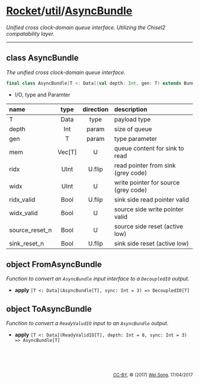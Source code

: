 [Rocket](../Readme.md)/[util](../util.md)/[AsyncBundle](https://github.com/ucb-bar/rocket-chip/tree/master/src/main/scala/util/AsyncBundle.scala)
========================
*Unified cross clock-domain queue interface.*
*Utilizing the Chisel2 compatability layer.*

************************

class AsyncBundle
-------------------
*The unified cross clock-domain queue interface.*

~~~scala
final class AsyncBundle[T <: Data](val depth: Int, gen: T) extends Bundle
~~~

+ I/O, type and Paramter

| name                   | type             | direction  | description                          |
| :---                   | :--:             | :--:       | :---                                 |
| T                      | Data             | type       | payload type                         |
| depth                  | Int              | param      | size of queue                        |
| gen                    | T                | param      | type parameter                       |
| mem                    | Vec[T]           | U          | queue content for sink to read       |
| ridx                   | UInt             | U.flip     | read pointer from sink (grey code)   |
| widx                   | UInt             | U          | write pointer for source (grey code) |
| ridx\_valid            | Bool             | U.flip     | sink side read pointer valid         |
| widx\_valid            | Bool             | U          | source side write pointer valid      |
| source_reset_n         | Bool             | U          | source side reset (active low)       |
| sink_reset_n           | Bool             | U.flip     | sink side reset (active low)         |

object FromAsyncBundle
------------------
*Function to convert an `AsyncBundle` input interface to a `DecoupledIO` output.*

+ **apply** `[T <: Data](AsyncBundle[T], sync: Int = 3) => DecoupledIO[T]`

object ToAsyncBundle
--------------------
*Function to convert a `ReadyValudIO` input to an `AsyncBundle` output.*

+ **apply** `[T <: Data](ReadyValidIO[T], depth: Int = 8, sync: Int = 3) => AsyncBundle[T]`







<br><br><br><p align="right"><sub>[CC-BY](https://creativecommons.org/licenses/by/3.0/), &copy; (2017) [Wei Song](mailto:wsong83@gmail.com), 17/04/2017</sub></p>

